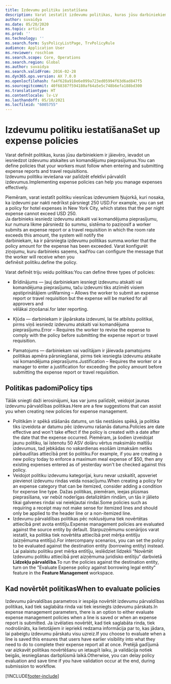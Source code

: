 ```yaml
---
title: Izdevumu politiku iestatīšana
description: Varat iestatīt izdevumu politikas, kuras jūsu darbiniekiem ir jāievēro, ievadot un iesniedzot izdevumu atskaites un komandējumu pieprasījumus risinājumā Microsoft Dynamics 365 Finance.
author: suvaidya
ms.date: 05/20/2020
ms.topic: article
ms.prod: ''
ms.technology: ''
ms.search.form: SysPolicyListPage, TrvPolicyRule
audience: Application User
ms.reviewer: roschlom
ms.search.scope: Core, Operations
ms.search.region: Global
ms.author: suvaidya
ms.search.validFrom: 2016-02-28
ms.dyn365.ops.version: AX 7.0.0
ms.openlocfilehash: fa4f628a918e6e099a723ed05994f63d6ad847f5
ms.sourcegitcommit: 40f68387f594180af64a5e5c748b6efa188bd300
ms.translationtype: HT
ms.contentlocale: lv-LV
ms.lasthandoff: 05/10/2021
ms.locfileid: "6005755"
---
```

# <a name="set-up-expense-policies"></a><span data-ttu-id="50fed-103">Izdevumu politiku iestatīšana</span><span class="sxs-lookup"><span data-stu-id="50fed-103">Set up expense policies</span></span>

<span data-ttu-id="50fed-104">Varat definēt politikas, kuras jūsu darbiniekiem ir jāievēro, ievadot un iesniedzot izdevumu atskaites un komandējumu pieprasījumus.</span><span class="sxs-lookup"><span data-stu-id="50fed-104">You can define policies that your workers must follow when entering and submitting expense reports and travel requisitions.</span></span>         
<span data-ttu-id="50fed-105">Izdevumu politiku ieviešana var palīdzēt efektīvi pārvaldīt izdevumus.</span><span class="sxs-lookup"><span data-stu-id="50fed-105">Implementing expense policies can help you manage expenses effectively.</span></span>         

<span data-ttu-id="50fed-106">Piemēram, varat iestatīt politiku viesnīcas izdevumiem Ņujorkā, kuri nosaka, ka izdevumi par nakti nedrīkst pārsniegt 250 USD.</span><span class="sxs-lookup"><span data-stu-id="50fed-106">For example, you can set a policy for hotel expenses in New York City, which states that the per night expense cannot exceed USD 250.</span></span>       
<span data-ttu-id="50fed-107">Ja darbinieks iesniedz izdevumu atskaiti vai komandējuma pieprasījumu, kur numura likme pārsniedz šo summu, sistēma to paziņos</span><span class="sxs-lookup"><span data-stu-id="50fed-107">If a worker submits an expense report or a travel requisition in which the room rate exceeds this amount, the system will notify the</span></span>        
<span data-ttu-id="50fed-108">darbiniekam, ka ir pārsniegta izdevumu politikas summa.</span><span class="sxs-lookup"><span data-stu-id="50fed-108">worker that the policy amount for the expense has been exceeded.</span></span> <span data-ttu-id="50fed-109">Varat konfigurēt ziņojumu, kuru darbinieks saņems, kad</span><span class="sxs-lookup"><span data-stu-id="50fed-109">You can configure the message that the worker will receive when you</span></span>        
<span data-ttu-id="50fed-110">definēsit politiku.</span><span class="sxs-lookup"><span data-stu-id="50fed-110">define the policy.</span></span>      
        
<span data-ttu-id="50fed-111">Varat definēt triju veidu politikas:</span><span class="sxs-lookup"><span data-stu-id="50fed-111">You can define three types of policies:</span></span>         
        
- <span data-ttu-id="50fed-112">Brīdinājums — ļauj darbiniekam iesniegt izdevumu atskaiti vai komandējuma pieprasījumu, taču izdevumi tiks atzīmēti visiem apstiprinātājiem un</span><span class="sxs-lookup"><span data-stu-id="50fed-112">Warning – Allows the worker to submit an expense report or travel requisition but the expense will be marked for all approvers and</span></span>        
  <span data-ttu-id="50fed-113">vēlākai ziņošanai.</span><span class="sxs-lookup"><span data-stu-id="50fed-113">for later reporting.</span></span>        

- <span data-ttu-id="50fed-114">Kļūda — darbiniekam ir jāpārskata izdevumi, lai tie atbilstu politikai, pirms viņš iesniedz izdevumu atskaiti vai komandējuma pieprasījumu.</span><span class="sxs-lookup"><span data-stu-id="50fed-114">Error – Requires the worker to revise the expense to comply with the policy before submitting the expense report or travel requisition.</span></span>       
 
 - <span data-ttu-id="50fed-115">Pamatojums — darbiniekam vai vadītājam ir jāievada pamatojums politikas apmēra pārsniegšanai, pirms tiek iesniegta izdevumu atskaite vai komandējuma pieprasījums.</span><span class="sxs-lookup"><span data-stu-id="50fed-115">Justification – Requires the worker or a manager to enter a justification for exceeding the policy amount before submitting the expense report or travel requisition.</span></span>        

## <a name="policy-tips"></a><span data-ttu-id="50fed-116">Politikas padomi</span><span class="sxs-lookup"><span data-stu-id="50fed-116">Policy tips</span></span>
<span data-ttu-id="50fed-117">Tālāk sniegti daži ierosinājumi, kas var jums palīdzēt, veidojot jaunas izdevumu pārvaldības politikas.</span><span class="sxs-lookup"><span data-stu-id="50fed-117">Here are a few suggestions that can assist you when creating new policies for expense management.</span></span> 
* <span data-ttu-id="50fed-118">Politikām ir spēkā stāšanās datums, un tās nestāsies spēkā, ja politika tiks izveidota ar datumu pēc izdevumu rašanās datuma.</span><span class="sxs-lookup"><span data-stu-id="50fed-118">Policies are date effective and won't take effect if the policy is created with a date after the date that the expense occurred.</span></span> <span data-ttu-id="50fed-119">Piemēram, ja šodien izveidojat jaunu politiku, lai īstenotu 50 ASV dolāru vērtus maksimālo maltīšu izdevumus, tad jebkādas no vakardienas esošām izmaksām netiks pārbaudītas attiecībā pret šo politiku.</span><span class="sxs-lookup"><span data-stu-id="50fed-119">For example, if you are creating a new policy today to enforce a maximum meal expense of $50, then any existing expenses entered as of yesterday won't be checked against this policy.</span></span>
* <span data-ttu-id="50fed-120">Veidojot politiku izdevumu kategorijai, kuru nevar uzskaitīt, apsveriet pievienot izdevumu rindas veida nosacījumu.</span><span class="sxs-lookup"><span data-stu-id="50fed-120">When creating a policy for an expense category that can be itemized, consider adding a condition for expense line type.</span></span> <span data-ttu-id="50fed-121">Dažas politikas, piemēram, ieejas plūsmas pieprasīšana, var nebūt noderīgas detalizētām rindām, un tās ir jālieto tikai galvenes rindai vai neiekļautai rindai.</span><span class="sxs-lookup"><span data-stu-id="50fed-121">Some policies such as requiring a receipt may not make sense for itemized lines and should only be applied to the header line or a non-itemized line.</span></span> 
* <span data-ttu-id="50fed-122">Izdevumu pārvaldības politikas pēc noklusējuma tiek novērtētas attiecībā pret avota entitīju.</span><span class="sxs-lookup"><span data-stu-id="50fed-122">Expense management policies are evaluated against the source entity by default.</span></span> <span data-ttu-id="50fed-123">Starpuzņēmumu scenārijos varat iestatīt, ka politika tiek novērtēta attiecībā pret mērķa entitīju (aizņēmuma entitīju).</span><span class="sxs-lookup"><span data-stu-id="50fed-123">For intercompany scenarios, you can set the policy to be evaluated against the destination entity (borrowing entity) instead.</span></span> <span data-ttu-id="50fed-124">Lai palaistu politiku pret mērķa entītīju, ieslēdziet līdzekli “Novērtēt Izdevumu politiku attiecībā pret aizņēmuma juridisko entītiju” darbvietā **Līdzekļu pārvaldība**.</span><span class="sxs-lookup"><span data-stu-id="50fed-124">To run the policies against the destination entity, turn on the "Evaluate Expense policy against borrowing legal entity" feature in the **Feature Management** workspace.</span></span>

## <a name="when-to-evaluate-policies"></a><span data-ttu-id="50fed-125">Kad novērtēt politikas</span><span class="sxs-lookup"><span data-stu-id="50fed-125">When to evaluate policies</span></span>

<span data-ttu-id="50fed-126">Izdevumu pārvaldības parametros ir iespēja novērtēt izdevumu pārvaldības politikas, kad tiek saglabāta rinda vai tiek iesniegts izdevumu pārskats.</span><span class="sxs-lookup"><span data-stu-id="50fed-126">In expense management parameters, there is an option to either evaluate expense management policies when a line is saved or when an expense report is submitted.</span></span> <span data-ttu-id="50fed-127">Ja izvēlaties novērtēt, kad tiek saglabāta rinda, tiek nodrošināts, ka lietotājiem ir iepriekš redzama informācija par to, kas jādara, lai pabeigtu izdevumu pārskatu visu uzreiz.</span><span class="sxs-lookup"><span data-stu-id="50fed-127">If you choose to evaluate when a line is saved this ensures that users have earlier visibility into what they need to do to complete their expense report all at once.</span></span> <span data-ttu-id="50fed-128">Pretējā gadījumā var aizkavēt politikas novērtēšanu un ietaupīt laiku, ja validācija notiek beigās, iesniegšanas darbplūsmā laikā.</span><span class="sxs-lookup"><span data-stu-id="50fed-128">Otherwise, you can delay policy evaluation and save time if you have validation occur at the end, during submission to workflow.</span></span>


[!INCLUDE[footer-include](../includes/footer-banner.md)]